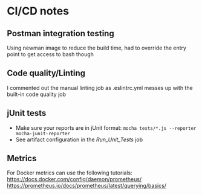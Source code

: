 # CI/CD notes

## Postman integration testing
Using  newman image to reduce the build time, had to override the entry point to get access to bash though

## Code quality/Linting
I commented out the manual linting job as .eslintrc.yml messes up with the built-in code quality job

## jUnit tests
- Make sure your reports are in jUnit format:
`mocha tests/*.js --reporter mocha-junit-reporter`
- See artifact configuration in the *Run_Unit_Tests* job

## Metrics
For Docker metrics can use the following tutorials:  
https://docs.docker.com/config/daemon/prometheus/  
https://prometheus.io/docs/prometheus/latest/querying/basics/
